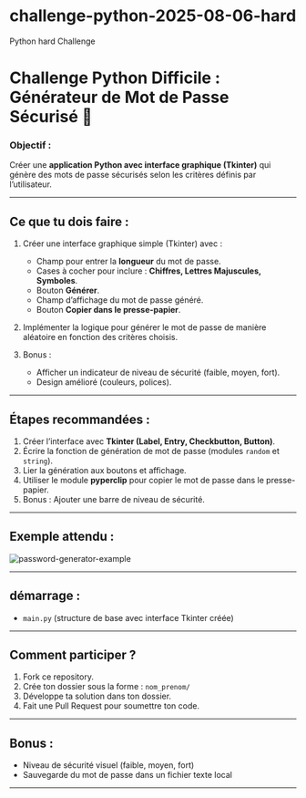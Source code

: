 # challenge-python-2025-08-06-hard
Python hard Challenge

# Challenge Python Difficile : Générateur de Mot de Passe Sécurisé 🔐

### Objectif :

Créer une **application Python avec interface graphique (Tkinter)** qui génère des mots de passe sécurisés selon les critères définis par l’utilisateur.

---

## Ce que tu dois faire :

1. Créer une interface graphique simple (Tkinter) avec :

   * Champ pour entrer la **longueur** du mot de passe.
   * Cases à cocher pour inclure : **Chiffres, Lettres Majuscules, Symboles**.
   * Bouton **Générer**.
   * Champ d’affichage du mot de passe généré.
   * Bouton **Copier dans le presse-papier**.

2. Implémenter la logique pour générer le mot de passe de manière aléatoire en fonction des critères choisis.

3. Bonus :

   * Afficher un indicateur de niveau de sécurité (faible, moyen, fort).
   * Design amélioré (couleurs, polices).

---

## Étapes recommandées :

1. Créer l’interface avec **Tkinter (Label, Entry, Checkbutton, Button)**.
2. Écrire la fonction de génération de mot de passe (modules `random` et `string`).
3. Lier la génération aux boutons et affichage.
4. Utiliser le module **pyperclip** pour copier le mot de passe dans le presse-papier.
5. Bonus : Ajouter une barre de niveau de sécurité.

---

## Exemple attendu :

![password-generator-example](https://github.com/fschuermeyer/password-generator)

---

## démarrage :

  * `main.py` (structure de base avec interface Tkinter créée)

---

## Comment participer ?

1. Fork ce repository.
2. Crée ton dossier sous la forme : `nom_prenom/`
3. Développe ta solution dans ton dossier.
4. Fait une Pull Request pour soumettre ton code.

---

## Bonus :

* Niveau de sécurité visuel (faible, moyen, fort)
* Sauvegarde du mot de passe dans un fichier texte local

---
